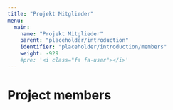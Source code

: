 ```yaml
---
title: "Projekt Mitglieder"
menu:
  main:
    name: "Projekt Mitglieder"
    parent: "placeholder/introduction"
    identifier: "placeholder/introduction/members"
    weight: -929
    #pre: '<i class="fa fa-user"></i>'
---
```


# Project members